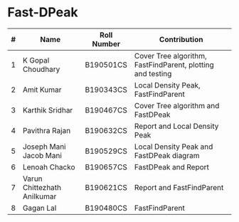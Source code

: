 # Fast-DPeak
| # | Name | Roll Number | Contribution |
|---| ----- | -------- | ---------- |
|1|K Gopal Choudhary | B190501CS |Cover Tree algorithm, FastFindParent, plotting and testing|
|2|Amit Kumar | B190343CS |Local Density Peak, FastFindParent|
|3|Karthik Sridhar | B190467CS |Cover Tree algorithm and FastDPeak|
|4|Pavithra Rajan | B190632CS |Report and Local Density Peak|
|5|Joseph Mani Jacob Mani | B190529CS |Local Density Peak and FastDPeak diagram|
|6|Lenoah Chacko | B190657CS |FastDPeak and Report|
|7|Varun Chittezhath Anilkumar | B190621CS |Report and FastFindParent|
|8|Gagan Lal | B190480CS |FastFindParent|
